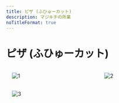 ```yaml
---
title: ピザ (ふひゅーカット)
description: マジキチの所業
noTitleFormat: true
---
```


<style lang="scss">
  @import "../../styles/helpers.scss";

  .gallery {
    display: grid;
    grid-template-columns: repeat(2, 1fr);
    @include mqUp(sm) {
      grid-template-columns: repeat(1, 1fr);
    }

    img {
      padding: 1rem;
    }
  }
</style>

# ピザ (ふひゅーカット)

<div class="gallery">
  <img src="/pizza/1.jpg" alt="1" />
  <img src="/pizza/2.jpg" alt="2" />
  <img src="/pizza/3.jpg" alt="3" />
</div>

